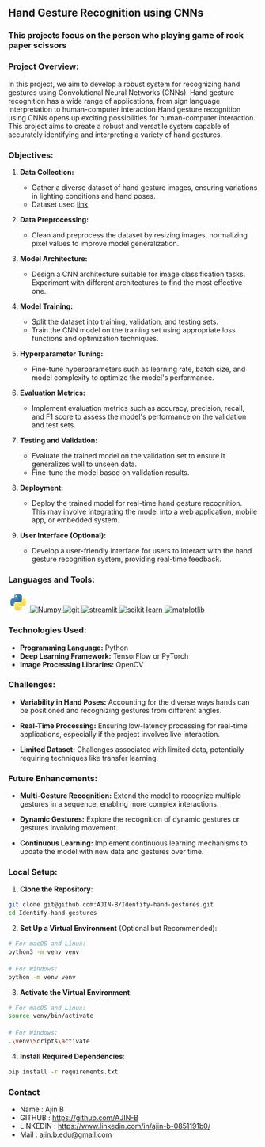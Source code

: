 ## Hand Gesture Recognition using CNNs

### This projects focus on the person who playing game of rock paper scissors

### Project Overview:

In this project, we aim to develop a robust system for recognizing hand gestures using Convolutional Neural Networks (CNNs). Hand gesture recognition has a wide range of applications, from sign language interpretation to human-computer interaction.Hand gesture recognition using CNNs opens up exciting possibilities for human-computer interaction. This project aims to create a robust and versatile system capable of accurately identifying and interpreting a variety of hand gestures.


### Objectives:

1. **Data Collection:**
   - Gather a diverse dataset of hand gesture images, ensuring variations in lighting conditions and hand poses.
   - Dataset used [link](https://www.kaggle.com/datasets/drgfreeman/rockpaperscissors)

2. **Data Preprocessing:**
   - Clean and preprocess the dataset by resizing images, normalizing pixel values to improve model generalization.

3. **Model Architecture:**
   - Design a CNN architecture suitable for image classification tasks. Experiment with different architectures to find the most effective one.

4. **Model Training:**
   - Split the dataset into training, validation, and testing sets.
   - Train the CNN model on the training set using appropriate loss functions and optimization techniques.

5. **Hyperparameter Tuning:**
   - Fine-tune hyperparameters such as learning rate, batch size, and model complexity to optimize the model's performance.

6. **Evaluation Metrics:**
   - Implement evaluation metrics such as accuracy, precision, recall, and F1 score to assess the model's performance on the validation and test sets.

7. **Testing and Validation:**
   - Evaluate the trained model on the validation set to ensure it generalizes well to unseen data.
   - Fine-tune the model based on validation results.

8. **Deployment:**
   - Deploy the trained model for real-time hand gesture recognition. This may involve integrating the model into a web application, mobile app, or embedded system.

9. **User Interface (Optional):**
   - Develop a user-friendly interface for users to interact with the hand gesture recognition system, providing real-time feedback.


<h3 align="left">Languages and Tools:</h3>
<p align="left">
   <!-- Python -->
  <a href="https://www.python.org" target="_blank" rel="noreferrer">
    <img src="https://raw.githubusercontent.com/devicons/devicon/master/icons/python/python-original.svg" alt="python" width="40" height="40"/>
  </a>
  
   <!-- Numpy -->
  <a href="https://numpy.org/" target="_blank" rel="noreferrer">
    <img src="https://www.vectorlogo.zone/logos/numpy/numpy-ar21.svg" alt="Numpy" width="70" height="40"/>
  </a>

  <!-- Git -->
  <a href="https://git-scm.com/" target="_blank" rel="noreferrer">
    <img src="https://www.vectorlogo.zone/logos/git-scm/git-scm-icon.svg" alt="git" width="40" height="40"/>
  </a>

  <!-- Streamlit -->
  <a href="https://streamlit.io/" target="_blank" rel="noreferrer">
    <img src="https://streamlit.io/images/brand/streamlit-logo-primary-colormark-darktext.png" alt="streamlit" width="70" height="40"/>
  </a>

  <!-- scikit learn -->
  <a href="https://scikit-learn.org/stable/" target="_blank" rel="noreferrer">
    <img src="https://www.solivatech.com/assets/uploads/media-uploader/scikit-learn1624452317.png" alt="scikit learn" width="70" height="40"/>
  </a>

  <!-- Matplotlib -->
  <a href="https://matplotlib.org/" target="_blank" rel="noreferrer">
    <img src="https://studyopedia.com/wp-content/uploads/2022/12/Matplotlib-featured-image-studyopedia.png" alt="matplotlib" width="70" height="40"/>
  </a>

### Technologies Used:

- **Programming Language:** Python
- **Deep Learning Framework:** TensorFlow or PyTorch
- **Image Processing Libraries:** OpenCV

### Challenges:

- **Variability in Hand Poses:** Accounting for the diverse ways hands can be positioned and recognizing gestures from different angles.
  
- **Real-Time Processing:** Ensuring low-latency processing for real-time applications, especially if the project involves live interaction.

- **Limited Dataset:** Challenges associated with limited data, potentially requiring techniques like transfer learning.

### Future Enhancements:

- **Multi-Gesture Recognition:** Extend the model to recognize multiple gestures in a sequence, enabling more complex interactions.

- **Dynamic Gestures:** Explore the recognition of dynamic gestures or gestures involving movement.

- **Continuous Learning:** Implement continuous learning mechanisms to update the model with new data and gestures over time.


### **Local Setup**:

1. **Clone the Repository**:
```bash
git clone git@github.com:AJIN-B/Identify-hand-gestures.git
cd Identify-hand-gestures
```

2. **Set Up a Virtual Environment** (Optional but Recommended):
```bash
# For macOS and Linux:
python3 -m venv venv

# For Windows:
python -m venv venv
```

3. **Activate the Virtual Environment**:
```bash
# For macOS and Linux:
source venv/bin/activate

# For Windows:
.\venv\Scripts\activate
```

4. **Install Required Dependencies**:
```bash
pip install -r requirements.txt
```


### Contact
- Name     : Ajin B
- GITHUB   : https://github.com/AJIN-B
- LINKEDIN : https://www.linkedin.com/in/ajin-b-0851191b0/
- Mail     : ajin.b.edu@gmail.com
